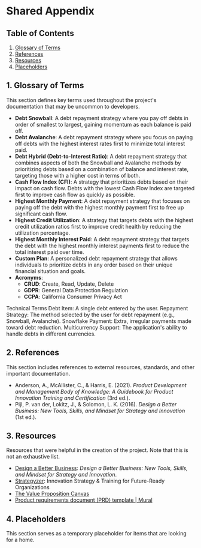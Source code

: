 # Shared Appendix

## Table of Contents

1. [Glossary of Terms](#1-glossary-of-terms)
2. [References](#2-references)
3. [Resources](#3-resources)
4. [Placeholders](#4-placeholders)

## 1. Glossary of Terms

This section defines key terms used throughout the project's documentation that may be uncommon to developers.

- **Debt Snowball**: A debt repayment strategy where you pay off debts in order of smallest to largest, gaining momentum as each balance is paid off.
- **Debt Avalanche**: A debt repayment strategy where you focus on paying off debts with the highest interest rates first to minimize total interest paid.
- **Debt Hybrid (Debt-to-Interest Ratio)**: A debt repayment strategy that combines aspects of both the Snowball and Avalanche methods by prioritizing debts based on a combination of balance and interest rate, targeting those with a higher cost in terms of both.
- **Cash Flow Index (CFI)**: A strategy that prioritizes debts based on their impact on cash flow. Debts with the lowest Cash Flow Index are targeted first to improve cash flow as quickly as possible.
- **Highest Monthly Payment**: A debt repayment strategy that focuses on paying off the debt with the highest monthly payment first to free up significant cash flow.
- **Highest Credit Utilization**: A strategy that targets debts with the highest credit utilization ratios first to improve credit health by reducing the utilization percentage.
- **Highest Monthly Interest Paid**: A debt repayment strategy that targets the debt with the highest monthly interest payments first to reduce the total interest paid over time.
- **Custom Plan**: A personalized debt repayment strategy that allows individuals to prioritize debts in any order based on their unique financial situation and goals.
- **Acronyms**:
  - **CRUD**: Create, Read, Update, Delete
  - **GDPR**: General Data Protection Regulation
  - **CCPA**: California Consumer Privacy Act

Technical Terms
Debt Item: A single debt entered by the user.
Repayment Strategy: The method selected by the user for debt repayment (e.g., Snowball, Avalanche).
Snowflake Payment: Extra, irregular payments made toward debt reduction.
Multicurrency Support: The application's ability to handle debts in different currencies.

## 2. References

This section includes references to external resources, standards, and other important documentation.

- Anderson, A., McAllister, C., & Harris, E. (2021). _Product Development and Management Body of Knowledge: A Guidebook for Product Innovation Training and Certification_ (3rd ed.).
- Pijl, P. van der, Lokitz, J., & Solomon, L. K. (2016). _Design a Better Business: New Tools, Skills, and Mindset for Strategy and Innovation_ (1st ed.).

## 3. Resources

Resources that were helpful in the creation of the project. Note that this is not an exhaustive list.

- [Design a Better Business](https://designabetterbusiness.com): _Design a Better Business: New Tools, Skills, and Mindset for Strategy and Innovation_.
- [Strategyzer](https://www.strategyzer.com): Innovation Strategy & Training for Future-Ready Organizations
- [The Value Proposition Canvas](https://www.strategyzer.com/library/the-value-proposition-canvas)
- [Product requirements document (PRD) template | Mural](https://www.mural.co/templates/product-requirements-document)

## 4. Placeholders

This section serves as a temporary placeholder for items that are looking for a home.

